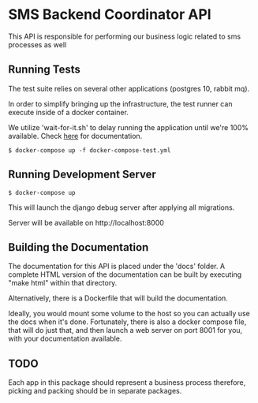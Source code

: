 SMS Backend Coordinator API
===========================

This API is responsible for performing our business logic related to sms processes
as well

Running Tests
-------------

The test suite relies on several other applications (postgres 10, rabbit mq).

In order to simplify bringing up the infrastructure, the test runner can execute inside
of a docker container.

We utilize 'wait-for-it.sh' to delay running the application until we're 100% available.
Check [here](https://github.com/vishnubob/wait-for-it) for documentation.


```
$ docker-compose up -f docker-compose-test.yml
```

Running Development Server
--------------------------

```
$ docker-compose up
```

This will launch the django debug server after applying all migrations.

Server will be available on http://localhost:8000


Building the Documentation
--------------------------

The documentation for this API is placed under the 'docs' folder.  A complete HTML version of the
documentation can be built by executing "make html" within that directory.

Alternatively, there is a Dockerfile that will build the documentation.

Ideally, you would mount some volume to the host so you can actually use the docs when it's done.
Fortunately, there is also a docker compose file, that will do just that, and then launch a web
server on port 8001 for you, with your documentation available.



TODO
----

Each app in this package should represent a business process
therefore, picking and packing should be in separate packages.
